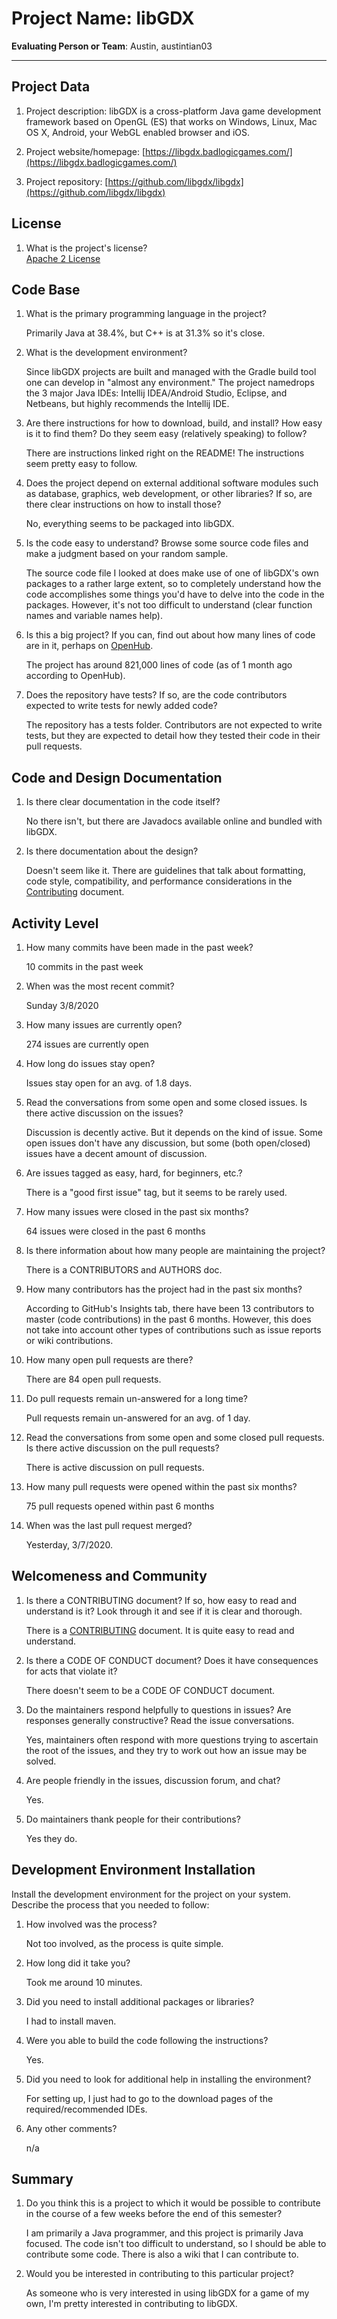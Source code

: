 # Project Name:  libGDX  



**Evaluating Person or Team**: Austin, austintian03
<!-- list your first name and github user-name-->

---

## Project Data

1. Project description: libGDX is a cross-platform Java game development framework based on OpenGL (ES) that works on Windows, Linux, Mac OS X, Android, your WebGL enabled browser and iOS.<br>
<!--
What is the purpose of this project? What does the code do? What type of users
does it have?
-->

2. Project website/homepage: [https://libgdx.badlogicgames.com/](https://libgdx.badlogicgames.com/)

3. Project repository: [https://github.com/libgdx/libgdx](https://github.com/libgdx/libgdx)



## License

1. What is the project's license? <br>
	[Apache 2 License](http://www.apache.org/licenses/LICENSE-2.0.html)
<!--
In most repositories there will be a file named LICENSE or something similar in
the root level of the repository. This is the one to examine. There may be
different licenses on specific files, but the project will have a main license.
-->



## Code Base


1. What is the primary programming language in the project? <br>

	Primarily Java at 38.4%, but C++ is at 31.3% so it's close.

2. What is the development environment? <br>

	Since libGDX projects are built and managed with the Gradle build tool 
	one can develop in "almost any environment." The project namedrops the 3 major Java IDEs: Intellij IDEA/Android Studio, Eclipse, and Netbeans, but highly recommends the Intellij IDE.
	<!--
	For example, is it Gnu C++ on Linux?
	Is it a Windows 10 application? Does one need to develop in a virtual machine?
	-->

3. Are there instructions for how to download, build, and install? How easy is it
to find them? Do they seem easy (relatively speaking) to follow? <br>

	There are instructions linked right on the README! The instructions seem pretty easy to follow.

4. Does the project depend on external additional software modules such as
database,  graphics, web development, or other libraries? If so, are there clear instructions on how to install those? <br>

	No, everything seems to be packaged into libGDX.

5. Is the code easy to understand? Browse some source code files and make
a judgment based on your random sample. <br>

	The source code file I looked at does make use of one of libGDX's own packages to a rather large extent, so to completely understand how the code accomplishes some things you'd have to delve into the code in the packages. However, it's not too difficult to understand (clear function names and variable names help).

6. Is this a big project? If you can, find out about how many lines of code
are in it, perhaps on [OpenHub](https://www.openhub.net/). <br>

	The project has around 821,000 lines of code (as of 1 month ago according to OpenHub).

7. Does the repository have tests? If so, are the code contributors expected to write tests for newly added code? <br>

	The repository has a tests folder. Contributors are not expected to write tests, but they are expected to detail how they tested their code in their pull requests.




## Code and Design Documentation
1. Is there clear documentation in the code itself? <br>

	No there isn't, but there are Javadocs available online and bundled with libGDX.

2. Is there documentation about the design?  <br>

	Doesn't seem like it. There are guidelines that talk about formatting, code style, compatibility, and performance considerations in the [Contributing](https://libgdx.badlogicgames.com/documentation/hacking/Contributing.html) document.

## Activity Level


1. How many commits have been made in the past week? <br>

	10 commits in the past week

2. When was the most recent commit? <br>

	Sunday 3/8/2020

3. How many issues are currently open? <br>

	274 issues are currently open

4. How long do issues stay open? <br>

	Issues stay open for an avg. of 1.8 days.
	
	<!--
	Take the five closed issues (they can be most recently closed or a sample distributed over time) and look at when each was first reported.
	Compute the number of days that each was open and take the average.
	-->

5. Read the conversations from some open and some closed issues. Is there active discussion on the issues? <br>

	Discussion is decently active. But it depends on the kind of issue. Some open issues don't have any discussion, but some (both open/closed) issues have a decent amount of discussion.

6. Are issues tagged as easy, hard, for beginners, etc.? <br>

	There is a "good first issue" tag, but it seems to be rarely used.

7. How many issues were closed in the past six months? <br>

	64 issues were closed in the past 6 months

8. Is there information about how many people are maintaining the project? <br>

	There is a CONTRIBUTORS and AUTHORS doc.

9. How many contributors has the project had in the past six months? <br>

	According to GitHub's Insights tab, there have been 13 contributors to master (code contributions) in the past 6 months. However, this does not take into account other types of contributions such as issue reports or wiki contributions.

10. How many open pull requests are there? <br>

	There are 84 open pull requests.

11. Do pull requests remain un-answered for a long time? <br>

	Pull requests remain un-answered for an avg. of 1 day.
	<!--
	Look at the closed pull requests to see how long they stayed open.
	Take the five closed pull requests  (they can be most recently closed or a sample distributed over time) and look at when each was first created.
	Compute the number of days that each was open and take the average.
	-->

12. Read the conversations from some open and some closed pull requests.  Is there active discussion on the pull requests? <br>

	There is active discussion on pull requests.

13. How many pull requests were opened within the past six months? <br>

	75 pull requests opened within past 6 months

14. When was the last  pull request  merged? <br>

	Yesterday, 3/7/2020.

## Welcomeness and Community

1. Is there a CONTRIBUTING document? If so, how easy to read and understand is it?
Look through it and see if it is clear and thorough. <br>

	There is a [CONTRIBUTING](https://github.com/libgdx/libgdx/wiki/Contributing) document. It is quite easy to read and understand.
	
2. Is there a CODE OF CONDUCT document? Does it have consequences for acts that
violate it? <br>

	There doesn't seem to be a CODE OF CONDUCT document.

3. Do the maintainers respond helpfully to questions in issues?
Are responses generally constructive? Read the issue conversations. <br>

	Yes, maintainers often respond with more questions trying to ascertain the root of the issues, and they try to work out how an issue may be solved.

4. Are people friendly in the issues, discussion forum, and chat? <br>

	Yes.

5. Do maintainers thank people for their contributions? <br>

	Yes they do.

## Development Environment Installation

Install the development environment for the project on your system.
Describe the process that you needed to follow:

1. How involved was the process? <br>

	Not too involved, as the process is quite simple. 

2. How long did it take you? <br>

	Took me around 10 minutes.

3. Did you need to install additional packages or libraries? <br>

	I had to install maven.

4. Were you able to build the code following the instructions? <br>

	Yes.

5. Did you need to look for additional help in installing the environment? <br>

	For setting up, I just had to go to the download pages of the required/recommended IDEs.

6. Any other comments? <br>

	n/a



## Summary
1. Do you think  this is a project to which it would be possible to contribute in the course of a few weeks before the end of this semester? <br>

	I am primarily a Java programmer, and this project is primarily Java focused. The code isn't too difficult to understand, so I should be able to contribute some code. There is also a wiki that I can contribute to.

2. Would you be interested in contributing to this particular project? <br>

	As someone who is very interested in using libGDX for a game of my own, I'm pretty interested in contributing to libGDX.
